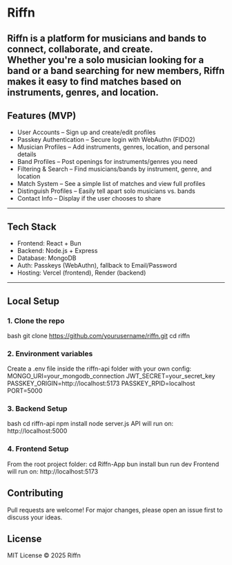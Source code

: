 # Riffn
Riffn is a platform for musicians and bands to connect, collaborate, and create.  
Whether you're a solo musician looking for a band or a band searching for new members, Riffn makes it easy to find matches based on instruments, genres, and location.
---
## Features (MVP)
- User Accounts – Sign up and create/edit profiles
- Passkey Authentication – Secure login with WebAuthn (FIDO2)
- Musician Profiles – Add instruments, genres, location, and personal details
- Band Profiles – Post openings for instruments/genres you need
- Filtering & Search – Find musicians/bands by instrument, genre, and location
- Match System – See a simple list of matches and view full profiles
- Distinguish Profiles – Easily tell apart solo musicians vs. bands
- Contact Info – Display if the user chooses to share
---
## Tech Stack
- Frontend: React + Bun
- Backend: Node.js + Express
- Database: MongoDB
- Auth: Passkeys (WebAuthn), fallback to Email/Password
- Hosting: Vercel (frontend), Render (backend)
---
## Local Setup
### 1. Clone the repo
bash
git clone https://github.com/yourusername/riffn.git
cd riffn
### 2. Environment variables
Create a .env file inside the riffn-api folder with your own config:
MONGO_URI=your_mongodb_connection
JWT_SECRET=your_secret_key
PASSKEY_ORIGIN=http://localhost:5173
PASSKEY_RPID=localhost
PORT=5000
### 3. Backend Setup 
bash
cd riffn-api
npm install
node server.js
API will run on:
http://localhost:5000
### 4. Frontend Setup
From the root project folder:
cd Riffn-App
bun install
bun run dev
Frontend will run on:
http://localhost:5173
## Contributing
Pull requests are welcome! For major changes, please open an issue first to discuss your ideas.
## License
MIT License © 2025 Riffn

